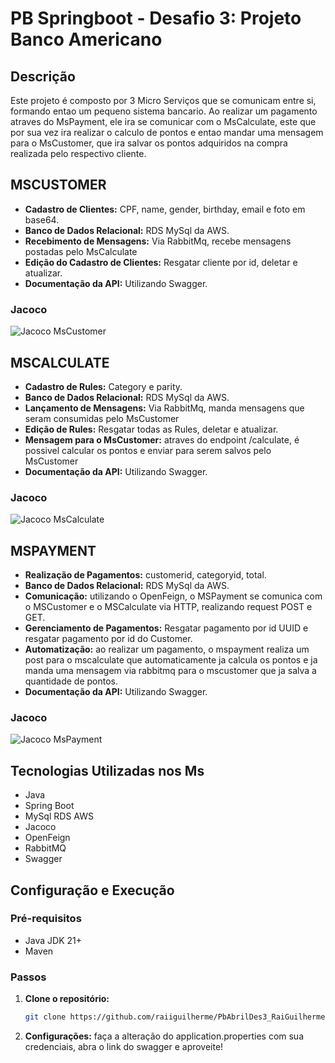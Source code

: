 # PB Springboot - Desafio 3: Projeto Banco Americano

## Descrição

Este projeto é composto por 3 Micro Serviços que se comunicam entre si, formando entao um pequeno sistema bancario.
Ao realizar um pagamento atraves do MsPayment, ele ira se comunicar com o MsCalculate, este que por sua vez ira realizar o calculo de pontos
e entao mandar uma mensagem para o MsCustomer, que ira salvar os pontos adquiridos na compra realizada pelo respectivo cliente.

## MSCUSTOMER

- **Cadastro de Clientes:** CPF, name, gender, birthday, email e foto em base64.
- **Banco de Dados Relacional:** RDS MySql da AWS.
- **Recebimento de Mensagens:** Via RabbitMq, recebe mensagens postadas pelo MsCalculate
- **Edição do Cadastro de Clientes:** Resgatar cliente por id, deletar e atualizar.
- **Documentação da API:** Utilizando Swagger.

### Jacoco
![Jacoco MsCustomer](https://minhabucketparaojava.s3.amazonaws.com/imagens-de-perfil/jacocoMSCUSTOMER.PNG)

## MSCALCULATE

- **Cadastro de Rules:** Category e parity.
- **Banco de Dados Relacional:** RDS MySql da AWS.
- **Lançamento de Mensagens:** Via RabbitMq, manda mensagens que seram consumidas pelo MsCustomer
- **Edição de Rules:** Resgatar todas as Rules, deletar e atualizar.
- **Mensagem para o MsCustomer:** atraves do endpoint /calculate, é possivel calcular os pontos e enviar para serem salvos pelo MsCustomer
- **Documentação da API:** Utilizando Swagger.

### Jacoco
![Jacoco MsCalculate](https://minhabucketparaojava.s3.amazonaws.com/imagens-de-perfil/jacocoMsCalculate.PNG)

## MSPAYMENT

- **Realização de Pagamentos:** customerid, categoryid, total.
- **Banco de Dados Relacional:** RDS MySql da AWS.
- **Comunicação:** utilizando o OpenFeign, o MSPayment se comunica com o MSCustomer e o MSCalculate via HTTP, realizando request POST e GET.
- **Gerenciamento de Pagamentos:** Resgatar pagamento por id UUID e resgatar pagamento por id do Customer.
- **Automatização:** ao realizar um pagamento, o mspayment realiza um post para o mscalculate que automaticamente ja calcula os pontos e ja manda uma mensagem via rabbitmq para o mscustomer que ja salva a quantidade de pontos.
- **Documentação da API:** Utilizando Swagger.

### Jacoco
![Jacoco MsPayment](https://minhabucketparaojava.s3.amazonaws.com/imagens-de-perfil/jacocoMsPayment.PNG)


## Tecnologias Utilizadas nos Ms

- Java
- Spring Boot
- MySql RDS AWS
- Jacoco
- OpenFeign
- RabbitMQ
- Swagger

## Configuração e Execução

### Pré-requisitos

- Java JDK 21+
- Maven

### Passos

1. **Clone o repositório:**
   ```sh
   git clone https://github.com/raiiguilherme/PbAbrilDes3_RaiGuilherme.git
   ```

2. **Configurações:**
   faça a alteração do application.properties com sua credenciais, abra o link do swagger e aproveite!
